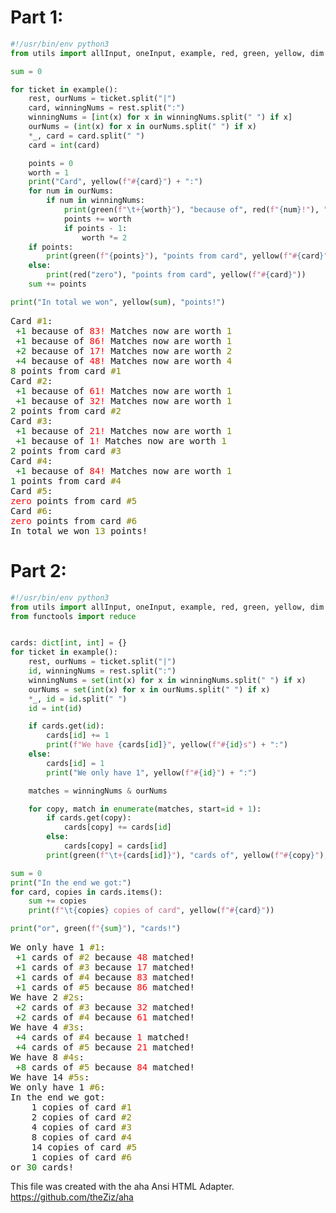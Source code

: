 
# Part 1:

```py
#!/usr/bin/env python3
from utils import allInput, oneInput, example, red, green, yellow, dim

sum = 0

for ticket in example():
    rest, ourNums = ticket.split("|")
    card, winningNums = rest.split(":")
    winningNums = [int(x) for x in winningNums.split(" ") if x]
    ourNums = (int(x) for x in ourNums.split(" ") if x)
    *_, card = card.split(" ")
    card = int(card)

    points = 0
    worth = 1
    print("Card", yellow(f"#{card}") + ":")
    for num in ourNums:
        if num in winningNums:
            print(green(f"\t+{worth}"), "because of", red(f"{num}!"), "Matches now are worth", yellow(f"{worth}"))
            points += worth
            if points - 1:
                worth *= 2
    if points:
        print(green(f"{points}"), "points from card", yellow(f"#{card}"))
    else:
        print(red("zero"), "points from card", yellow(f"#{card}"))
    sum += points

print("In total we won", yellow(sum), "points!")
```
<pre>
Card <span style="color:olive;">#1</span>:
<span style="color:green;">	+1</span> because of <span style="color:red;">83!</span> Matches now are worth <span style="color:olive;">1</span>
<span style="color:green;">	+1</span> because of <span style="color:red;">86!</span> Matches now are worth <span style="color:olive;">1</span>
<span style="color:green;">	+2</span> because of <span style="color:red;">17!</span> Matches now are worth <span style="color:olive;">2</span>
<span style="color:green;">	+4</span> because of <span style="color:red;">48!</span> Matches now are worth <span style="color:olive;">4</span>
<span style="color:green;">8</span> points from card <span style="color:olive;">#1</span>
Card <span style="color:olive;">#2</span>:
<span style="color:green;">	+1</span> because of <span style="color:red;">61!</span> Matches now are worth <span style="color:olive;">1</span>
<span style="color:green;">	+1</span> because of <span style="color:red;">32!</span> Matches now are worth <span style="color:olive;">1</span>
<span style="color:green;">2</span> points from card <span style="color:olive;">#2</span>
Card <span style="color:olive;">#3</span>:
<span style="color:green;">	+1</span> because of <span style="color:red;">21!</span> Matches now are worth <span style="color:olive;">1</span>
<span style="color:green;">	+1</span> because of <span style="color:red;">1!</span> Matches now are worth <span style="color:olive;">1</span>
<span style="color:green;">2</span> points from card <span style="color:olive;">#3</span>
Card <span style="color:olive;">#4</span>:
<span style="color:green;">	+1</span> because of <span style="color:red;">84!</span> Matches now are worth <span style="color:olive;">1</span>
<span style="color:green;">1</span> points from card <span style="color:olive;">#4</span>
Card <span style="color:olive;">#5</span>:
<span style="color:red;">zero</span> points from card <span style="color:olive;">#5</span>
Card <span style="color:olive;">#6</span>:
<span style="color:red;">zero</span> points from card <span style="color:olive;">#6</span>
In total we won <span style="color:olive;">13</span> points!
</pre>

# Part 2:

```py
#!/usr/bin/env python3
from utils import allInput, oneInput, example, red, green, yellow, dim
from functools import reduce


cards: dict[int, int] = {}
for ticket in example():
    rest, ourNums = ticket.split("|")
    id, winningNums = rest.split(":")
    winningNums = set(int(x) for x in winningNums.split(" ") if x)
    ourNums = set(int(x) for x in ourNums.split(" ") if x)
    *_, id = id.split(" ")
    id = int(id)

    if cards.get(id):
        cards[id] += 1
        print(f"We have {cards[id]}", yellow(f"#{id}s") + ":")
    else:
        cards[id] = 1
        print("We only have 1", yellow(f"#{id}") + ":")

    matches = winningNums & ourNums

    for copy, match in enumerate(matches, start=id + 1):
        if cards.get(copy):
            cards[copy] += cards[id]
        else:
            cards[copy] = cards[id]
        print(green(f"\t+{cards[id]}"), "cards of", yellow(f"#{copy}"), "because", red(f"{match}"), "matched!")

sum = 0
print("In the end we got:")
for card, copies in cards.items():
    sum += copies
    print(f"\t{copies} copies of card", yellow(f"#{card}"))

print("or", green(f"{sum}"), "cards!")
```

<pre>
We only have 1 <span style="color:olive;">#1</span>:
<span style="color:green;">	+1</span> cards of <span style="color:olive;">#2</span> because <span style="color:red;">48</span> matched!
<span style="color:green;">	+1</span> cards of <span style="color:olive;">#3</span> because <span style="color:red;">17</span> matched!
<span style="color:green;">	+1</span> cards of <span style="color:olive;">#4</span> because <span style="color:red;">83</span> matched!
<span style="color:green;">	+1</span> cards of <span style="color:olive;">#5</span> because <span style="color:red;">86</span> matched!
We have 2 <span style="color:olive;">#2s</span>:
<span style="color:green;">	+2</span> cards of <span style="color:olive;">#3</span> because <span style="color:red;">32</span> matched!
<span style="color:green;">	+2</span> cards of <span style="color:olive;">#4</span> because <span style="color:red;">61</span> matched!
We have 4 <span style="color:olive;">#3s</span>:
<span style="color:green;">	+4</span> cards of <span style="color:olive;">#4</span> because <span style="color:red;">1</span> matched!
<span style="color:green;">	+4</span> cards of <span style="color:olive;">#5</span> because <span style="color:red;">21</span> matched!
We have 8 <span style="color:olive;">#4s</span>:
<span style="color:green;">	+8</span> cards of <span style="color:olive;">#5</span> because <span style="color:red;">84</span> matched!
We have 14 <span style="color:olive;">#5s</span>:
We only have 1 <span style="color:olive;">#6</span>:
In the end we got:
	1 copies of card <span style="color:olive;">#1</span>
	2 copies of card <span style="color:olive;">#2</span>
	4 copies of card <span style="color:olive;">#3</span>
	8 copies of card <span style="color:olive;">#4</span>
	14 copies of card <span style="color:olive;">#5</span>
	1 copies of card <span style="color:olive;">#6</span>
or <span style="color:green;">30</span> cards!
</pre>

This file was created with the aha Ansi HTML Adapter. https://github.com/theZiz/aha
